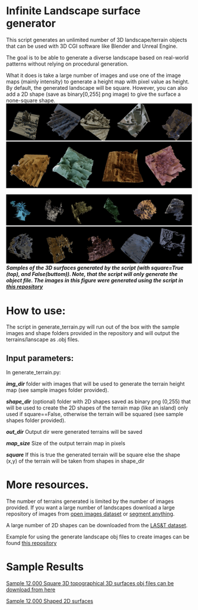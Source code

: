 # Infinite Landscape surface generator 
This script generates an unlimited number of 3D landscape/terrain objects that can be used with 3D CGI software like Blender and Unreal Engine.

The goal is to be able to generate a diverse landscape based on real-world patterns without relying on procedural generation.

What it does is take a large number of images and use one of the image maps (mainly intensity) to generate a height map with pixel value as height.
By default, the generated landscape will be square.
However, you can also add a 2D shape (save as binary[0,255] png image) to give the surface a none-square shape.
![](/SquareMerged1.jpg)
![Example for square landscape (with square=True)](/SquareMerged2.jpg)
 
![](/ShapedMerged2.jpg)
![Example for shaped landscape (with square=False)](/ShapedMerged3.jpg)
***Samples of the 3D surfaces generated by  the script (with square=True (top), and False(buttom)). Note, that the script will only generate the object file. The images in this figure were generated using the script in [this repository](https://github.com/sagieppel/Generate_3D_Landscape_Terrain_Recognition_and_Retrieval_Synthetic_Dataset_Blender)***

# How to use:
The script in generate_terrain.py will run out of the box with the sample images and shape folders provided in the repository and will output the terrains/lanscape as .obj files.


## Input parameters:
In generate_terrain.py:

***img_dir*** folder with images that will be used to generate the terrain height map (see sample images folder provided).

***shape_dir*** (optional) folder with 2D shapes saved as binary png (0,255) that will be used to create the 2D shapes of the terrain map (like an island) only used if square==False, otherwise the terrain will be squared  (see sample shapes folder provided).

***out_dir*** Output dir were generated terrains will be saved 

***map_size*** Size of the output terrain map in pixels

***square*** If this is true the generated terrain will be square else the shape (x,y) of the terrain will be taken from shapes in shape_dir


# More resources.
The number of terrains generated is limited by the number of images provided.
If you want a large number of landscapes download a large repository of images from [open images dataset](https://storage.googleapis.com/openimages/web/index.html) or  [segment anything](https://ai.meta.com/datasets/segment-anything/).

A large number of 2D shapes can be downloaded from the [LAS&T dataset](https://zenodo.org/records/15453634/files/SHAPES_2D_365k.zip?download=1).

Example for using the generate landscape obj files to create images can be found [this repository](https://github.com/sagieppel/Generate_3D_Landscape_Terrain_Recognition_and_Retrieval_Synthetic_Dataset_Blender)

# Sample Results
[Sample 12,000 Square 3D topographical 3D surfaces obj files can be download from here](https://e.pcloud.link/publink/show?code=XZgo7EZwrODItmSa5VyKoh5xew2WurKBfYX)

[Sample 12,000 Shaped 2D surfaces](https://e.pcloud.link/publink/show?code=XZ6o7EZzmHeVofOfIBCyO15DIvY5zgm0wAk)
